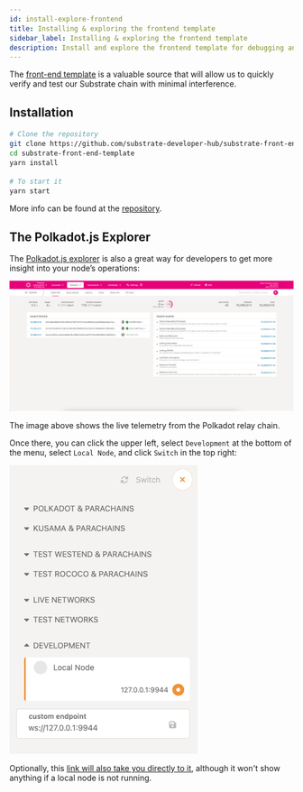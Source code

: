 ```yaml
---
id: install-explore-frontend
title: Installing & exploring the frontend template
sidebar_label: Installing & exploring the frontend template
description: Install and explore the frontend template for debugging and developing your pallet.
---
```


The [front-end template](https://github.com/substrate-developer-hub/substrate-front-end-template) is a valuable source that will allow us to quickly verify and test our Substrate chain with minimal interference.  

## Installation

```bash
# Clone the repository
git clone https://github.com/substrate-developer-hub/substrate-front-end-template.git
cd substrate-front-end-template
yarn install

# To start it
yarn start
```

More info can be found at the [repository](https://github.com/substrate-developer-hub/substrate-front-end-template).

## The Polkadot.js Explorer

The [Polkadot.js explorer](https://polkadot.js.org/apps/#/explorer) is also a great way for developers to get more insight into your node’s operations:

![Polkadot JS Main](../assets/polkadot_js_main.png)

The image above shows the live telemetry from the Polkadot relay chain.

Once there, you can click the upper left, select `Development` at the bottom of the menu, select `Local Node`, and click `Switch` in the top right: 

![Polkadot JS Switch](../assets/polkadot_js_switch.png)

Optionally, this [link will also take you directly to it](https://polkadot.js.org/apps/#/explorer?rpc=ws://localhost:9944), although it won't show anything if a local node is not running.

